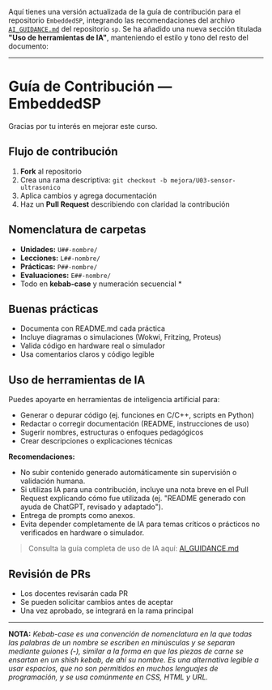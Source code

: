 Aquí tienes una versión actualizada de la guía de contribución para el repositorio `EmbeddedSP`, integrando las recomendaciones del archivo [`AI_GUIDANCE.md`](https://github.com/tectijuana/sp/blob/main/AI_GUIDANCE.md) del repositorio `sp`. Se ha añadido una nueva sección titulada **"Uso de herramientas de IA"**, manteniendo el estilo y tono del resto del documento:

---

# Guía de Contribución — EmbeddedSP

Gracias por tu interés en mejorar este curso.

## Flujo de contribución

1. **Fork** al repositorio
2. Crea una rama descriptiva:
   `git checkout -b mejora/U03-sensor-ultrasonico`
3. Aplica cambios y agrega documentación
4. Haz un **Pull Request** describiendo con claridad la contribución

## Nomenclatura de carpetas

* **Unidades:** `U##-nombre/`
* **Lecciones:** `L##-nombre/`
* **Prácticas:** `P##-nombre/`
* **Evaluaciones:** `E##-nombre/`
* Todo en **kebab-case** y numeración secuencial \*

## Buenas prácticas

* Documenta con README.md cada práctica
* Incluye diagramas o simulaciones (Wokwi, Fritzing, Proteus)
* Valida código en hardware real o simulador
* Usa comentarios claros y código legible

## Uso de herramientas de IA

Puedes apoyarte en herramientas de inteligencia artificial para:

* Generar o depurar código (ej. funciones en C/C++, scripts en Python)
* Redactar o corregir documentación (README, instrucciones de uso)
* Sugerir nombres, estructuras o enfoques pedagógicos
* Crear descripciones o explicaciones técnicas

**Recomendaciones:**

* No subir contenido generado automáticamente sin supervisión o validación humana.
* Si utilizas IA para una contribución, incluye una nota breve en el Pull Request explicando cómo fue utilizada (ej. "README generado con ayuda de ChatGPT, revisado y adaptado").
* Entrega de prompts como anexos.
* Evita depender completamente de IA para temas críticos o prácticos no verificados en hardware o simulador.

> Consulta la guía completa de uso de IA aquí: [AI\_GUIDANCE.md](https://github.com/tectijuana/sp/blob/main/AI_GUIDANCE.md)

## Revisión de PRs

* Los docentes revisarán cada PR
* Se pueden solicitar cambios antes de aceptar
* Una vez aprobado, se integrará en la rama principal

---

**NOTA:** *Kebab-case es una convención de nomenclatura en la que todas las palabras de un nombre se escriben en minúsculas y se separan mediante guiones (-), similar a la forma en que las piezas de carne se ensartan en un shish kebab, de ahí su nombre. Es una alternativa legible a usar espacios, que no son permitidos en muchos lenguajes de programación, y se usa comúnmente en CSS, HTML y URL.*


